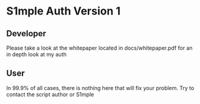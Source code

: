 # S1mple Auth Version 1

## Developer
Please take a look at the whitepaper located in docs/whitepaper.pdf for an in depth look at my auth

## User
In 99.9% of all cases, there is nothing here that will fix your problem. Try to contact the script author or S1mple
